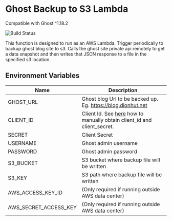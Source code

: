 # Ghost Backup to S3 Lambda

Compatible with Ghost ^1.18.2

![Build Status](https://codebuild.us-east-1.amazonaws.com/badges?uuid=eyJlbmNyeXB0ZWREYXRhIjoiMEg4OTY0T29pVGVqMTRnKzAyOEc0Uk9UZnB2Y2k3UkpJZUQ4S044Z3lsREtsNzRGWVo5SnBoaUprYkpxQjVYanpjRUU1MSt5Q0s0bEFGRDMyWmFLRnYwPSIsIml2UGFyYW1ldGVyU3BlYyI6ImJHVGlIWEE1T2pOZnRuT1MiLCJtYXRlcmlhbFNldFNlcmlhbCI6MX0%3D&branch=master)

This function is designed to run as an AWS Lambda. Trigger periodically to backup ghost blog site to s3. Calls the ghost site private api remotely to get a data snapshot and then writes that JSON response to a file in the specified s3 location.

## Environment Variables
| Name  | Description  |
|---|---|
|  GHOST_URL | Ghost blog Url to be backed up. Eg. https://blog.dionhut.net |
|  CLIENT_ID | Client Id.  See [here](https://api.ghost.org/docs/user-authentication) how to manually obtain client_id and client_secret. |
|  SECRET | Client Secret  |
|  USERNAME | Ghost admin username  |
|  PASSWORD | Ghost admin password  |
|  S3_BUCKET | S3 bucket where backup file will be written  |
|  S3_KEY | S3 path where backup file will be written  |
| AWS_ACCESS_KEY_ID | (Only required if running outside AWS data center) |
| AWS_SECRET_ACCESS_KEY | (Only required if running outside AWS data center) | 

